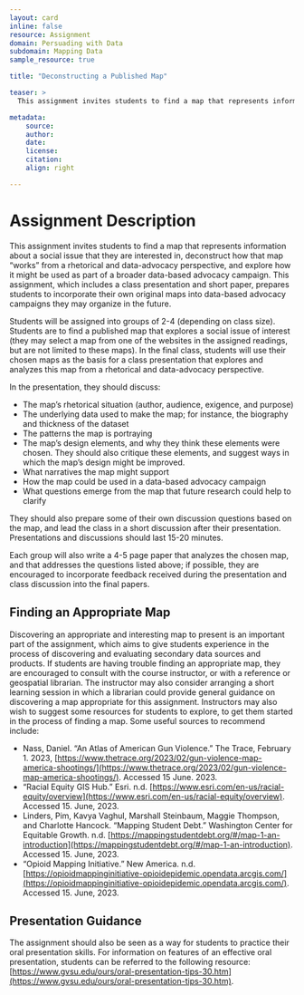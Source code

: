 ```yaml
---
layout: card
inline: false
resource: Assignment
domain: Persuading with Data
subdomain: Mapping Data
sample_resource: true

title: "Deconstructing a Published Map"

teaser: >
  This assignment invites students to find a map that represents information about a social issue that they are interested in, deconstruct how that map "works" from a rhetorical and data-advocacy perspective, and explore how it might be used as part of a broader data-based advocacy campaign. 

metadata:
    source:
    author:
    date:
    license:
    citation:
    align: right

---
```


# Assignment Description 

This assignment invites students to find a map that represents information about a social issue that they are interested in, deconstruct how that map “works” from a rhetorical and data-advocacy perspective, and explore how it might be used as part of a broader data-based advocacy campaign. This assignment, which includes a class presentation and short paper, prepares students to incorporate their own original maps into data-based advocacy campaigns they may organize in the future.

Students will be assigned into groups of 2-4 (depending on class size). Students are to find a published map that explores a social issue of interest (they may select a map from one of the websites in the assigned readings, but are not limited to these maps). In the final class, students will use their chosen maps as the basis for a class presentation that explores and analyzes this map from a rhetorical and data-advocacy perspective.

In the presentation, they should discuss:
- The map’s rhetorical situation (author, audience, exigence, and purpose)
- The underlying data used to make the map; for instance, the biography and thickness of the dataset
- The patterns the map is portraying
- The map’s design elements, and why they think these elements were chosen. They should also critique these elements, and suggest ways in which the map’s design might be improved.
- What narratives the map might support
- How the map could be used in a data-based advocacy campaign
- What questions emerge from the map that future research could help to clarify

They should also prepare some of their own discussion questions based on the map, and lead the class in a short discussion after their presentation. Presentations and discussions should last 15-20 minutes. 

Each group will also write a 4-5 page paper that analyzes the chosen map, and that addresses the questions listed above; if possible, they are encouraged to incorporate feedback received during the presentation and class discussion into the final papers. 

## Finding an Appropriate Map

Discovering an appropriate and interesting map to present is an important part of the assignment, which aims to give students experience in the process of discovering and evaluating secondary data sources and products. If students are having trouble finding an appropriate map, they are encouraged to consult with the course instructor, or with a reference or geospatial librarian. The instructor may also consider arranging a short learning session in which a librarian could provide general guidance on discovering a map appropriate for this assignment. Instructors may also wish to suggest some resources for students to explore, to get them started in the process of finding a map. Some useful sources to recommend include:

* Nass, Daniel. “An Atlas of American Gun Violence.” The Trace, February 1. 2023, [https://www.thetrace.org/2023/02/gun-violence-map-america-shootings/](https://www.thetrace.org/2023/02/gun-violence-map-america-shootings/). Accessed 15 June. 2023. 
* “Racial Equity GIS Hub.” Esri. n.d.  [https://www.esri.com/en-us/racial-equity/overview](https://www.esri.com/en-us/racial-equity/overview). Accessed 15. June, 2023.  
* Linders, Pim, Kavya Vaghul, Marshall Steinbaum, Maggie Thompson, and Charlotte Hancock.  “Mapping Student Debt.” Washington Center for Equitable Growth. n.d.  [https://mappingstudentdebt.org/#/map-1-an-introduction](https://mappingstudentdebt.org/#/map-1-an-introduction). Accessed 15. June, 2023. 
* “Opioid Mapping Initiative.” New America. n.d. [https://opioidmappinginitiative-opioidepidemic.opendata.arcgis.com/](https://opioidmappinginitiative-opioidepidemic.opendata.arcgis.com/). Accessed 15. June, 2023.  

## Presentation Guidance 

The assignment should also be seen as a way for students to practice their oral presentation skills. For information on features of an effective oral presentation, students can be referred to the following resource: [https://www.gvsu.edu/ours/oral-presentation-tips-30.htm](https://www.gvsu.edu/ours/oral-presentation-tips-30.htm). 
